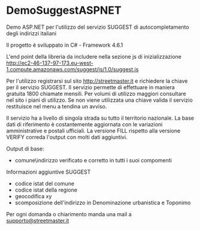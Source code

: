 # DemoSuggestASPNET
Demo ASP.NET per l'utilizzo del servizio SUGGEST di autocompletamento degli indirizzi italiani  


Il progetto è sviluppato in C# - Framework 4.6.1


L'end point della libreria da includere nella sezione js di inizializzazione 
    http://ec2-46-137-97-173.eu-west-1.compute.amazonaws.com/suggest/js/1.0/suggest.js

Per l'utilizzo registrarsi sul sito http://streetmaster.it e richiedere la chiave per il servizio SUGGEST.
Il servizio permette di effettuare in maniera gratuita 1800 chiamate mensili. 
Per volumi di utilizzo maggiori consultare nel sito i piani di utilizzo.
Se non viene utilizzata una chiave valida il servizio restituisce nel menu a tendina un avviso.

Il servizio ha a livello di singola strada su tutto il territorio nazionale.
La base dati di riferimento è costantemente aggiornata con le variazioni amministrative e postali ufficiali.
La versione FILL rispetto alla versione VERIFY correda l'output con molti dati aggiuntivi.
  
Output di base:
  - comune\indirizzo verificato e corretto in tutti i suoi compomenti
  
Informazioni aggiuntive SUGGEST  
 - codice istat del comune
 - codice istat della regione
 - geocodifica xy
 - scomposizione dell'indirizzo in Denominazione urbanistica e Toponimo 
 
Per ogni domanda o chiarimento manda una mail a supporto@streetmaster.it
